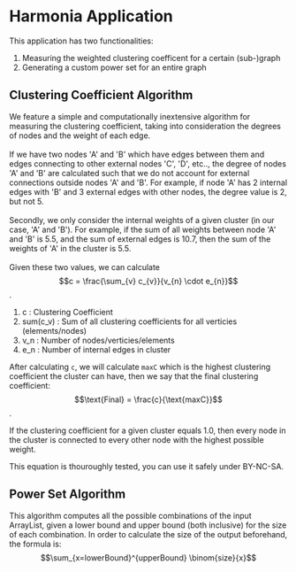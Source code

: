 # Harmonia Application
This application has two functionalities:
1. Measuring the weighted clustering coefficent for a certain (sub-)graph
2. Generating a custom power set for an entire graph

## Clustering Coefficient Algorithm
We feature a simple and computationally inextensive algorithm for measuring the clustering coefficient, taking into consideration the degrees of nodes and the weight of each edge.<br><br>
If we have two nodes 'A' and 'B' which have edges between them and edges connecting to other external nodes 'C', 'D', etc.., the degree of nodes 'A' and 'B' are calculated such that we do not account for external connections outside nodes 'A' and 'B'. For example, if node 'A' has 2 internal edges with 'B' and 3 external edges with other nodes, the degree value is 2, but not 5.<br><br>
Secondly, we only consider the internal weights of a given cluster (in our case, 'A' and 'B'). For example, if the sum of all weights between node 'A' and 'B' is 5.5, and the sum of external edges is 10.7, then the sum of the weights of 'A' in the cluster is 5.5.<br><br>
Given these two values, we can calculate $$c = \frac{\sum_{v} c_{v}}{v_{n} \cdot e_{n}}$$.
1. c : Clustering Coefficient
2. sum(c_v) : Sum of all clustering coefficients for all verticies (elements/nodes)
3. v_n : Number of nodes/verticies/elements
4. e_n : Number of internal edges in cluster

After calculating `c`, we will calculate `maxC` which is the highest clustering coefficient the cluster can have, then we say that the final clustering coefficient: $$\text{Final} = \frac{c}{\text{maxC}}$$.

If the clustering coefficient for a given cluster equals 1.0, then every node in the cluster is connected to every other node with the highest possible weight.

This equation is thouroughly tested, you can use it safely under BY-NC-SA.

## Power Set Algorithm
This algorithm computes all the possible combinations of the input ArrayList, given a lower bound and upper bound (both inclusive) for the size of each combination. In order to calculate the size of the output beforehand, the formula is: $$\sum_{x=lowerBound}^{upperBound} \binom{size}{x}$$